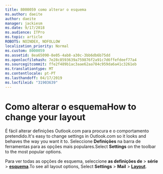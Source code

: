 ```yaml
---
title: 8000059 como alterar o esquema
ms.author: daeite
author: daeite
manager: jackiesm
ms.date: 9/17/2018
ms.audience: ITPro
ms.topic: article
ROBOTS: NOINDEX, NOFOLLOW
localization_priority: Normal
ms.custom: 8000059
ms.assetid: 8ea65090-8e05-4ab8-a30c-3bb6db6b75dd
ms.openlocfilehash: 7e28c8593639a759876f2a91c7d6ffefdeef77a4
ms.sourcegitcommit: ffe2f489b1ac3aae62aa784c959da6a41c3261eb
ms.translationtype: MT
ms.contentlocale: pt-PT
ms.lasthandoff: 04/17/2019
ms.locfileid: "31903639"
---
```

# <a name="how-to-change-your-layout"></a><span data-ttu-id="94125-102">Como alterar o esquema</span><span class="sxs-lookup"><span data-stu-id="94125-102">How to change your layout</span></span>

<span data-ttu-id="94125-103">É fácil alterar definições Outlook.com para procura e o comportamento pretendido.</span><span class="sxs-lookup"><span data-stu-id="94125-103">It's easy to change settings in Outlook.com so it looks and behaves the way you want it to.</span></span> <span data-ttu-id="94125-104">Seleccione **Definições** na barra de ferramentas para as opções mais populares.</span><span class="sxs-lookup"><span data-stu-id="94125-104">Select **Settings** on the toolbar to the most popular options.</span></span> 

<span data-ttu-id="94125-105">Para ver todas as opções de esquema, seleccione **as definições de** > **série** > [**esquema**](https://outlook.live.com/mail/options/mail/layout).</span><span class="sxs-lookup"><span data-stu-id="94125-105">To see all layout options, Select **Settings** > **Mail** > [**Layout**](https://outlook.live.com/mail/options/mail/layout).</span></span> 
  

